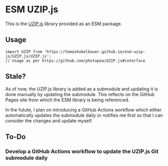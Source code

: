 # ESM UZIP.js

This is the [UZIP.js](https://github.com/photopea/UZIP.js) library provided as an ESM package.

## Usage

```
import UZIP from 'https://tomashubelbauer.github.io/esm-uzip-js/UZIP.js/UZIP.js';
// Usage as per https://github.com/photopea/UZIP.js#interface
```

## Stale?

As of now, the UZIP.js library is added as a submodule and updating it is done manually by
updating the submodule. This reflects on the GitHub Pages site from which the ESM library
is being referenced.

In the futute, I plan on introducing a GitHub Actions workflow which either automatically
updates the submodule daily or notifies me first so that I can consider the changes and
update myself.

## To-Do

### Develop a GitHub Actions workflow to update the UZIP.js Git submodule daily
